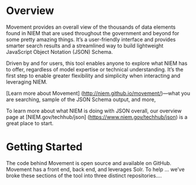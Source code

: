 # Overview 
Movement provides an overall view of the thousands of data elements found in NIEM that are used throughout the government and beyond for some pretty amazing things. It’s a user-friendly interface and provides smarter search results and a streamlined way to build lightweight JavaScript Object Notation (JSON) Schema. 

Driven by and for users, this tool enables anyone to explore what NIEM has to offer, regardless of model expertise or technical understanding. It’s the first step to enable greater flexibility and simplicity when interacting and leveraging NIEM.

[Learn more about Movement] (http://niem.github.io/movement/)—what you are searching, sample of the JSON Schema output, and more,

To learn more about what NIEM is doing with JSON overall, our overview page at [NIEM.gov/techhub/json] (https://www.niem.gov/techhub/json) is a great place to start. 

# Getting Started
The code behind Movement is open source and available on GitHub. Movement has a front end, back end, and leverages Solr. To help … we’ve broke these sections of the tool into three distinct repositories….


